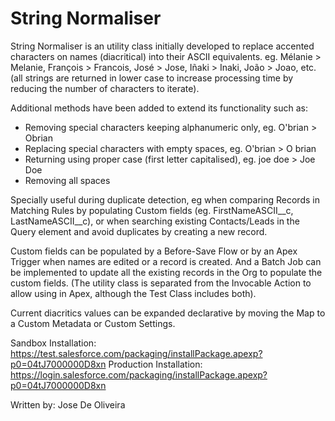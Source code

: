 # String Normaliser
String Normaliser is an utility class initially developed to replace accented characters on names (diacritical) into their ASCII equivalents. 
eg. Mélanie > Melanie, François > Francois, José > Jose, Iñaki > Inaki​, João > Joao, etc.
(all strings are returned in lower case to increase processing time by reducing the number of characters to iterate).

Additional methods have been added to extend its functionality such as:
- Removing special characters keeping alphanumeric only, eg. O'brian > Obrian
- Replacing special characters with empty spaces, eg. O'brian > O brian
- Returning using proper case (first letter capitalised), eg. joe doe > Joe Doe
- Removing all spaces

Specially useful during duplicate detection, eg when comparing Records in Matching Rules by populating Custom fields (eg. FirstNameASCII__c, LastNameASCII__c), 
or when searching existing Contacts/Leads in the Query element and avoid duplicates by creating a new record.

Custom fields can be populated by a Before-Save Flow or by an Apex Trigger when names are edited or a record is created.
And a Batch Job can be implemented to update all the existing records in the Org to populate the custom fields.
(The utility class is separated from the Invocable Action to allow using in Apex, although the Test Class includes both).

Current diacritics values can be expanded declarative by moving the Map to a Custom Metadata or Custom Settings.

Sandbox Installation: https://test.salesforce.com/packaging/installPackage.apexp?p0=04tJ7000000D8xn
Production Installation: https://login.salesforce.com/packaging/installPackage.apexp?p0=04tJ7000000D8xn

Written by: Jose De Oliveira
